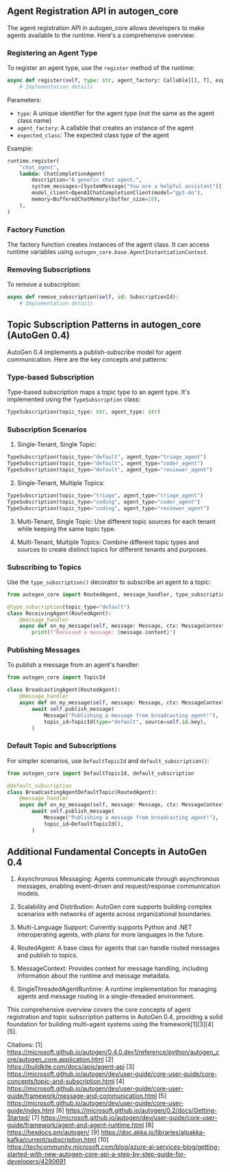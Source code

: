 ## Agent Registration API in autogen_core

The agent registration API in autogen_core allows developers to make agents available to the runtime. Here's a comprehensive overview:

### Registering an Agent Type

To register an agent type, use the `register` method of the runtime:

```python
async def register(self, type: str, agent_factory: Callable[[], T], expected_class: Type[T]):
    # Implementation details
```

Parameters:
- `type`: A unique identifier for the agent type (not the same as the agent class name)
- `agent_factory`: A callable that creates an instance of the agent
- `expected_class`: The expected class type of the agent

Example:

```python
runtime.register(
    "chat_agent",
    lambda: ChatCompletionAgent(
        description="A generic chat agent.",
        system_messages=[SystemMessage("You are a helpful assistant")],
        model_client=OpenAIChatCompletionClient(model="gpt-4o"),
        memory=BufferedChatMemory(buffer_size=10),
    ),
)
```

### Factory Function

The factory function creates instances of the agent class. It can access runtime variables using `autogen_core.base.AgentInstantiationContext`.

### Removing Subscriptions

To remove a subscription:

```python
async def remove_subscription(self, id: SubscriptionId):
    # Implementation details
```

## Topic Subscription Patterns in autogen_core (AutoGen 0.4)

AutoGen 0.4 implements a publish-subscribe model for agent communication. Here are the key concepts and patterns:

### Type-based Subscription

Type-based subscription maps a topic type to an agent type. It's implemented using the `TypeSubscription` class:

```python
TypeSubscription(topic_type: str, agent_type: str)
```

### Subscription Scenarios

1. Single-Tenant, Single Topic:

```python
TypeSubscription(topic_type="default", agent_type="triage_agent")
TypeSubscription(topic_type="default", agent_type="coder_agent")
TypeSubscription(topic_type="default", agent_type="reviewer_agent")
```

2. Single-Tenant, Multiple Topics:

```python
TypeSubscription(topic_type="triage", agent_type="triage_agent")
TypeSubscription(topic_type="coding", agent_type="coder_agent")
TypeSubscription(topic_type="coding", agent_type="reviewer_agent")
```

3. Multi-Tenant, Single Topic:
Use different topic sources for each tenant while keeping the same topic type.

4. Multi-Tenant, Multiple Topics:
Combine different topic types and sources to create distinct topics for different tenants and purposes.

### Subscribing to Topics

Use the `type_subscription()` decorator to subscribe an agent to a topic:

```python
from autogen_core import RoutedAgent, message_handler, type_subscription

@type_subscription(topic_type="default")
class ReceivingAgent(RoutedAgent):
    @message_handler
    async def on_my_message(self, message: Message, ctx: MessageContext) -> None:
        print(f"Received a message: {message.content}")
```

### Publishing Messages

To publish a message from an agent's handler:

```python
from autogen_core import TopicId

class BroadcastingAgent(RoutedAgent):
    @message_handler
    async def on_my_message(self, message: Message, ctx: MessageContext) -> None:
        await self.publish_message(
            Message("Publishing a message from broadcasting agent!"),
            topic_id=TopicId(type="default", source=self.id.key),
        )
```

### Default Topic and Subscriptions

For simpler scenarios, use `DefaultTopicId` and `default_subscription()`:

```python
from autogen_core import DefaultTopicId, default_subscription

@default_subscription
class BroadcastingAgentDefaultTopic(RoutedAgent):
    @message_handler
    async def on_my_message(self, message: Message, ctx: MessageContext) -> None:
        await self.publish_message(
            Message("Publishing a message from broadcasting agent!"),
            topic_id=DefaultTopicId(),
        )
```

## Additional Fundamental Concepts in AutoGen 0.4

1. Asynchronous Messaging: Agents communicate through asynchronous messages, enabling event-driven and request/response communication models.

2. Scalability and Distribution: AutoGen core supports building complex scenarios with networks of agents across organizational boundaries.

3. Multi-Language Support: Currently supports Python and .NET interoperating agents, with plans for more languages in the future.

4. RoutedAgent: A base class for agents that can handle routed messages and publish to topics.

5. MessageContext: Provides context for message handling, including information about the runtime and message metadata.

6. SingleThreadedAgentRuntime: A runtime implementation for managing agents and message routing in a single-threaded environment.

This comprehensive overview covers the core concepts of agent registration and topic subscription patterns in AutoGen 0.4, providing a solid foundation for building multi-agent systems using the framework[1][3][4][5].

Citations:
[1] https://microsoft.github.io/autogen/0.4.0.dev1/reference/python/autogen_core/autogen_core.application.html
[2] https://buildkite.com/docs/apis/agent-api
[3] https://microsoft.github.io/autogen/dev/user-guide/core-user-guide/core-concepts/topic-and-subscription.html
[4] https://microsoft.github.io/autogen/dev/user-guide/core-user-guide/framework/message-and-communication.html
[5] https://microsoft.github.io/autogen/dev/user-guide/core-user-guide/index.html
[6] https://microsoft.github.io/autogen/0.2/docs/Getting-Started/
[7] https://microsoft.github.io/autogen/dev/user-guide/core-user-guide/framework/agent-and-agent-runtime.html
[8] https://hexdocs.pm/autogen/
[9] https://doc.akka.io/libraries/alpakka-kafka/current/subscription.html
[10] https://techcommunity.microsoft.com/blog/azure-ai-services-blog/getting-started-with-new-autogen-core-api-a-step-by-step-guide-for-developers/4290691